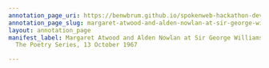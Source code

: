 ```yaml
---
annotation_page_uri: https://benwbrum.github.io/spokenweb-hackathon-development/annotations/margaret-atwood-and-alden-nowlan-at-sir-george-williams-university-the-poetry-series-13-october-1967-canvas-1-alden-nowlan.json
annotation_page_slug: margaret-atwood-and-alden-nowlan-at-sir-george-williams-university-the-poetry-series-13-october-1967-canvas-1-alden-nowlan
layout: annotation_page
manifest_label: Margaret Atwood and Alden Nowlan at Sir George Williams University,
  The Poetry Series, 13 October 1967

---
```

